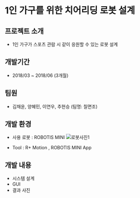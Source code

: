 # 1인 가구를 위한 치어리딩 로봇 설계

## 프로젝트 소개
* 1인 가구가 스포츠 관람 시 같이 응원할 수 있는 로봇 설계

## 개발기간
* 2018/03 ~ 2018/06 (3개월)

## 팀원
* 김채윤, 양혜민, 이연우, 추현승 (팀명: 칠면조)

## 개발 환경
* 사용 로봇 : ROBOTIS MINI 
![로봇사진1](https://user-images.githubusercontent.com/60181129/99398515-df322180-2927-11eb-8662-9a76a00bed3e.JPG)

* Tool : R+ Motion , ROBOTIS MINI App

## 개발 내용
- 시스템 설계
- GUI
- 결과 사진
